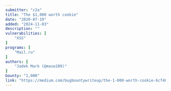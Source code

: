 ```yaml
---
submitter: "c2a"
title: "The $1,000 worth cookie"
date: "2020-07-19"
added: "2024-11-03"
description: ""
vulnerabilities: [
    "XSS"
]
programs: [
    "Mail.ru"
]
authors: [
    "Jadek Mark (@mase289)"
]
bounty: "1,000"
link: "https://medium.com/bugbountywriteup/the-1-000-worth-cookie-6cf48af08e08"
---
```




